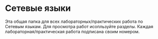 # Сетевые языки
Эта общая папка для всех лабораторных/практических работа по Сетевым языкам.
Для просмотра работ исопльзуйте разделы. Каждая лабораторная/практическая работа подписана своим номером. 
